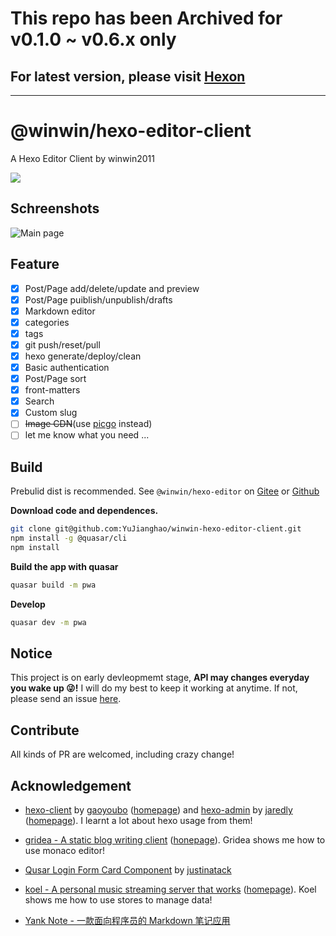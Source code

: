 # This repo has been Archived for v0.1.0 ~ v0.6.x only

## For latest version, please visit [Hexon](https://github.com/gethexon/hexon)

---

# @winwin/hexo-editor-client

A Hexo Editor Client by winwin2011

<img src="https://img.shields.io/github/package-json/v/YuJianghao/winwin-hexo-editor-client?style=flat-square">

## Schreenshots

![Main page](https://cdn.yujianghao.cn/uploads/2020/05/22/Id6dz5jj_winwin-hexo-editor-v0.1.7-safari.png)

## Feature

- [x] Post/Page add/delete/update and preview
- [x] Post/Page puiblish/unpublish/drafts
- [x] Markdown editor
- [x] categories
- [x] tags
- [x] git push/reset/pull
- [x] hexo generate/deploy/clean
- [x] Basic authentication
- [x] Post/Page sort
- [x] front-matters
- [x] Search
- [x] Custom slug
- [ ] ~~Image CDN~~(use [picgo](https://picgo.github.io/PicGo-Doc/zh/guide/) instead)
- [ ] let me know what you need ...

## Build

Prebulid dist is recommended. See `@winwin/hexo-editor` on [Gitee](https://gitee.com/winwin_2011/winwin-hexo-editor) or [Github](https://github.com/YuJianghao/winwin-hexo-editor)

**Download code and dependences.**

```bash
git clone git@github.com:YuJianghao/winwin-hexo-editor-client.git
npm install -g @quasar/cli
npm install
```

**Build the app with quasar**

```bash
quasar build -m pwa
```

**Develop**

```bash
quasar dev -m pwa
```

## Notice

This project is on early devleopmemt stage, **API may changes everyday you wake up 😜!** I will do my best to keep it working at anytime. If not, please send an issue [here](https://github.com/YuJianghao/winwin-hexo-editor-client/issues).

## Contribute

All kinds of PR are welcomed, including crazy change!

## Acknowledgement

- [hexo-client](https://github.com/gaoyoubo/hexo-client) by [gaoyoubo](https://github.com/gaoyoubo) ([homepage](https://www.mspring.org/tags/HexoClient/)) and [hexo-admin](https://github.com/jaredly/hexo-admin) by [jaredly](https://github.com/jaredly) ([homepage](https://jaredforsyth.com/hexo-admin/)). I learnt a lot about hexo usage from them!

- [gridea - A static blog writing client](https://github.com/getgridea/gridea) ([honepage](https://gridea.dev/)). Gridea shows me how to use monaco editor!

- [Qusar Login Form Card Component](https://gist.github.com/justinatack/39ec7f37064b2e9fa61fbd450cba3826) by [justinatack](https://gist.github.com/justinatack/)

- [koel - A personal music streaming server that works](https://github.com/phanan/koel) ([homepage](https://koel.phanan.net/)). Koel shows me how to use stores to manage data!

- [Yank Note - 一款面向程序员的 Markdown 笔记应用](https://github.com/purocean/yn)
